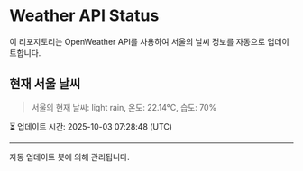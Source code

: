 
# Weather API Status

이 리포지토리는 OpenWeather API를 사용하여 서울의 날씨 정보를 자동으로 업데이트합니다.

## 현재 서울 날씨
> 서울의 현재 날씨: light rain, 온도: 22.14°C, 습도: 70%

⏳ 업데이트 시간: 2025-10-03 07:28:48 (UTC)

---
자동 업데이트 봇에 의해 관리됩니다.
